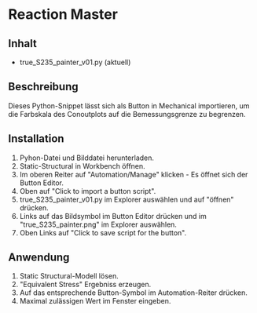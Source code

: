 
# Reaction Master

## Inhalt
- true_S235_painter_v01.py (aktuell)

## Beschreibung
Dieses Python-Snippet lässt sich als Button in Mechanical importieren, um die Farbskala des Conoutplots auf die Bemessungsgrenze zu begrenzen.

## Installation
1. Pyhon-Datei und Bilddatei herunterladen.
2. Static-Structural in Workbench öffnen.
3. Im oberen Reiter auf "Automation/Manage" klicken - Es öffnet sich der Button Editor.
4. Oben auf "Click to import a button script".
5. true_S235_painter_v01.py im Explorer auswählen und auf "öffnen" drücken.
6. Links auf das Bildsymbol im Button Editor drücken und im "true_S235_painter.png" im Explorer auswählen.
7. Oben Links auf "Click to save script for the button".

## Anwendung
1. Static Structural-Modell lösen.
2. "Equivalent Stress" Ergebniss erzeugen.
3. Auf das entsprechende Button-Symbol im Automation-Reiter drücken.
4. Maximal zulässigen Wert im Fenster eingeben.

